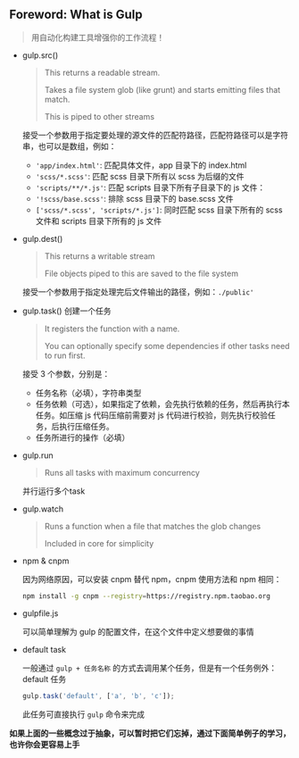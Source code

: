 
## Foreword: What is Gulp
> 用自动化构建工具增强你的工作流程！

+ gulp.src()
  >This returns a readable stream.
  >
  >Takes a file system glob (like grunt) and starts emitting files that match.
  >
  >This is piped to other streams

  接受一个参数用于指定要处理的源文件的匹配符路径，匹配符路径可以是字符串，也可以是数组，例如：
  
    - `'app/index.html'`: 匹配具体文件，app 目录下的 index.html
    - `'scss/*.scss'`: 匹配 scss 目录下所有以 scss 为后缀的文件
    - `'scripts/**/*.js'`: 匹配 scripts 目录下所有子目录下的 js 文件：
    - `'!scss/base.scss'`: 排除 scss 目录下的 base.scss 文件
    - `['scss/*.scss', 'scripts/*.js']`: 同时匹配 scss 目录下所有的 scss 文件和 scripts 目录下所有的 js 文件

+ gulp.dest()
  >This returns a writable stream
  >
  >File objects piped to this are saved to the file system

  接受一个参数用于指定处理完后文件输出的路径，例如：`./public'`

+ gulp.task() 创建一个任务
  >It registers the function with a name.
  >
  >You can optionally specify some dependencies if other tasks need to run first.

  接受 3 个参数，分别是：
    - 任务名称（必填），字符串类型
    - 任务依赖（可选），如果指定了依赖，会先执行依赖的任务，然后再执行本任务。如压缩 js 代码压缩前需要对 js 代码进行校验，则先执行校验任务，后执行压缩任务。
    - 任务所进行的操作（必填）
    
+ gulp.run
  >Runs all tasks with maximum concurrency

  并行运行多个task

+ gulp.watch
  >Runs a function when a file that matches the glob changes
  >
  >Included in core for simplicity
 
+ npm & cnpm 

  因为网络原因，可以安装 cnpm 替代 npm，cnpm 使用方法和 npm 相同：
  ```bash
  npm install -g cnpm --registry=https://registry.npm.taobao.org
  ```

+ gulpfile.js

  可以简单理解为 gulp 的配置文件，在这个文件中定义想要做的事情

+ default task

  一般通过 `gulp + 任务名称` 的方式去调用某个任务，但是有一个任务例外：default 任务
  ```js
  gulp.task('default', ['a', 'b', 'c']);
  ```

  此任务可直接执行 `gulp` 命令来完成

**如果上面的一些概念过于抽象，可以暂时把它们忘掉，通过下面简单例子的学习，也许你会更容易上手**
